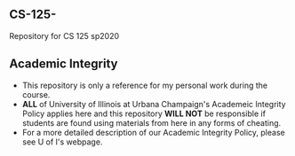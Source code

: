 ## CS-125-
Repository for CS 125 sp2020

## Academic Integrity

- This repository is only a reference for my personal work during the course. 
- **ALL** of University of Illinois at Urbana Champaign's Academeic Integrity Policy applies here and this repository **WILL NOT** be responsible if students are found using materials from here in any forms of cheating. 
- For a more detailed description of our Academic Integrity Policy, please see U of I's webpage. 


